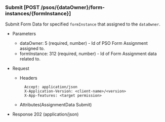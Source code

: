 ### Submit [POST /psos/{dataOwner}/form-instances/{formInstance}]

Submit Form Data for specified `formInstance` that assigned to the `dataOwner`.

+ Parameters
    + dataOwner: 5 (required, number) - Id of PSO Form Assignment assigned to.
    + formInstance: 312 (required, number) - Id of Form Assignment data related to.

+ Request
    + Headers
    
            Accept: application/json
            X-Application-Version: <client-name>/<version>
            X-App-features: <target permission>
          
    + Attributes(AssignmentData Submit)

+ Response 202 (application/json)

<!-- include(../error_responses.md) -->